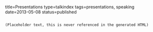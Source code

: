 title=Presentations
type=talkindex
tags=presentations, speaking
date=2013-05-08
status=published
~~~~~~

(Placeholder text, this is never referenced in the generated HTML)


